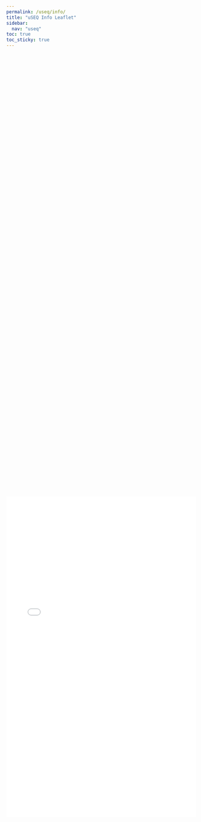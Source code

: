 ```yaml
---
permalink: /useq/info/
title: "uSEQ Info Leaflet"
sidebar:
  nav: "useq"
toc: true
toc_sticky: true
---
```


<div style="display: flex; justify-content: center; align-items: center; min-height: 80vh;">
 <iframe src="/assets/images/superbooth_leaflet.pdf#toolbar=0" width="100%" height="850px" style="border: none;"></iframe>
</div>